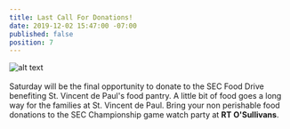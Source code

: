 ```yaml
---
title: Last Call For Donations!
date: 2019-12-02 15:47:00 -07:00
published: false
position: 7
---
```


![alt text](https://lsu-phoenix-alumni.github.io/assets/img/FoodDrive.jpg)  
<br>
Saturday will be the final opportunity to donate to the SEC Food Drive benefiting St. Vincent de Paul's food pantry. A little bit of food goes a long way for the families at St. Vincent de Paul. Bring your non perishable food donations to the SEC Championship game watch party at **RT O'Sullivans**.    